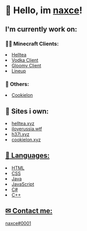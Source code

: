 # 👋 Hello, im <a href="https://google.co.ck">naxce</a>!

## I'm currently work on:

### 🐱‍👤 <b>Minecraft Clients:</b>
 <li> <a href="https://helltea.xyz">Helltea</a>
 <li> <a href="https://iloverussia.wtf">Vodka Client</a>
 <li> <a href="https://h37l.xyz">Gloomy Client</a>
 <li> <a href="https://h37l.xyz">Lineup</a>
     
### 🧨 <b>Others:</b>
 <li> <a href="https://cookielon.xyz">Cookielon</a> 
<br />

## 📃 Sites i own:

<li> <a href="https://helltea.xyz">helltea.xyz</li>
<li> <a href="https://iloverussia.wtf">iloverussia.wtf</li>
<li> <a href="https://h37l.xyz">h37l.xyz</li>
<li> <a href="https://cookielon.xyz">cookielon.xyz</li>

## 💬 Languages:

<li> HTML
<li> CSS
<li> Java
<li> JavaScript
<li> C#
<li> C++ 
    
## ✉ Contact me:
    
<a href="https://discord.gg">naxce#0001</a>
                        


<br />
<br />
